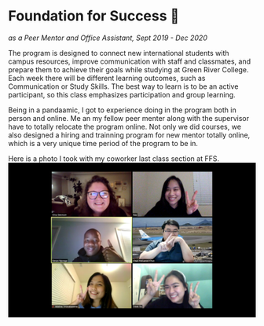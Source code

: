 # Foundation for Success 🐊
_as a Peer Mentor and Office Assistant, Sept 2019 - Dec 2020_

  The program is designed to connect new international students with campus resources, improve communication with staff and classmates,
and prepare them to achieve their goals while studying at Green River College. Each week there will be different learning outcomes, 
such as Communication or Study Skills. The best way to learn is to be an active participant, so this class emphasizes participation and group learning. 

  Being in a pandaamic, I got to experience doing in the program both in person and online. Me an my fellow peer menter along with the supervisor have to totally relocate the program online. 
Not only we did courses, we also designed a hiring and trainning program for new mentor totally online, which is a very unique time period of the program to be in. 

Here is a photo I took with my coworker last class section at FFS. 
![Last Class with FFS](123940022_3020821508018420_3697666242789813831_n.png)
